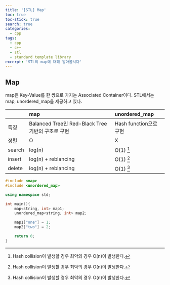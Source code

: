 ```yaml
---
title: '[STL] Map'
toc: true
toc-stick: true
search: true
categories:
  - cpp
tags:
  - cpp
  - c++
  - stl
  - standard template library
excerpt: 'STL의 map에 대해 알아봅시다'
---
```


## Map  

map은 Key-Value를 한 쌍으로 가지는 Associated Container이다.
STL에서는 map, unordered_map을 제공하고 있다.


| |map|unordered_map|
|:--|:--|:--|
|특징|Balanced Tree인 Red-Black Tree 기반의 구조로 구현|Hash function으로 구현|
|정렬|O|X|
|search|log(n)|O(1) [^worst_case]|
|insert|log(n) + reblancing|O(1) [^worst_case]|
|delete|log(n) + reblancing|O(1) [^worst_case]|

[^worst_case]: Hash collision이 발생할 경우 최악의 경우 O(n)이 발생한다.



```cpp
#include <map>
#include <unordered_map>

using namespace std;

int main(){
	map<string, int> map1;
	unordered_map<string, int> map2;

	map1["one"] = 1;
	map2["two"] = 2;

	return 0;
}
```